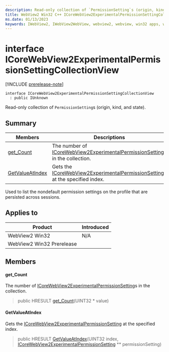 ```yaml
---
description: Read-only collection of `PermissionSetting`s (origin, kind, and state).
title: WebView2 Win32 C++ ICoreWebView2ExperimentalPermissionSettingCollectionView
ms.date: 01/13/2023
keywords: IWebView2, IWebView2WebView, webview2, webview, win32 apps, win32, edge, ICoreWebView2, ICoreWebView2Controller, browser control, edge html, ICoreWebView2ExperimentalPermissionSettingCollectionView
---
```


# interface ICoreWebView2ExperimentalPermissionSettingCollectionView

[!INCLUDE [prerelease-note](../includes/prerelease-note.md)]

```
interface ICoreWebView2ExperimentalPermissionSettingCollectionView
  : public IUnknown
```

Read-only collection of `PermissionSetting`s (origin, kind, and state).

## Summary

 Members                        | Descriptions
--------------------------------|---------------------------------------------
[get_Count](#get_count) | The number of [ICoreWebView2ExperimentalPermissionSetting](icorewebview2experimentalpermissionsetting.md)s in the collection.
[GetValueAtIndex](#getvalueatindex) | Gets the [ICoreWebView2ExperimentalPermissionSetting](icorewebview2experimentalpermissionsetting.md) at the specified index.

Used to list the nondefault permission settings on the profile that are persisted across sessions.

## Applies to

Product                         | Introduced
--------------------------------|---------------------------------------------
WebView2 Win32            |    N/A
WebView2 Win32 Prerelease |    

## Members

#### get_Count

The number of [ICoreWebView2ExperimentalPermissionSetting](icorewebview2experimentalpermissionsetting.md)s in the collection.

> public HRESULT [get_Count](#get_count)(UINT32 * value)

#### GetValueAtIndex

Gets the [ICoreWebView2ExperimentalPermissionSetting](icorewebview2experimentalpermissionsetting.md) at the specified index.

> public HRESULT [GetValueAtIndex](#getvalueatindex)(UINT32 index, [ICoreWebView2ExperimentalPermissionSetting](icorewebview2experimentalpermissionsetting.md) ** permissionSetting)

